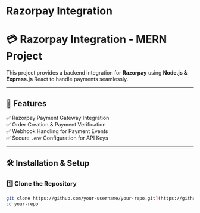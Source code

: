 ﻿# Razorpay Integration
# 💳 Razorpay Integration - MERN Project

This project provides a backend integration for **Razorpay** using **Node.js & Express.js** React  to handle payments seamlessly.

---

## 🚀 Features
✅ Razorpay Payment Gateway Integration  
✅ Order Creation & Payment Verification  
✅ Webhook Handling for Payment Events  
✅ Secure `.env` Configuration for API Keys  

---

## 🛠 Installation & Setup

### 1️⃣ **Clone the Repository**
```sh
git clone https://github.com/your-username/your-repo.git](https://github.com/janardhankhandagle/Rozorpay-integration-in-mern-.git
cd your-repo
